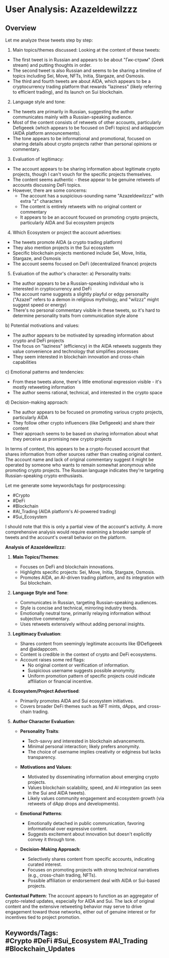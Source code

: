 # User Analysis: Azazeldewilzzz

## Overview

<think>
Let me analyze these tweets step by step:

1. Main topics/themes discussed:
Looking at the content of these tweets:
- The first tweet is in Russian and appears to be about "Гик-стрим" (Geek stream) and putting thoughts in order.
- The second tweet is also Russian and seems to be sharing a timeline of topics including Sei, Move, NFTs, Initia, Stargaze, and Osmosis.
- The third and fourth tweets are about AIDA, which appears to be a cryptocurrency trading platform that rewards "laziness" (likely referring to efficient trading), and its launch on Sui blockchain.

2. Language style and tone:
- The tweets are primarily in Russian, suggesting the author communicates mainly with a Russian-speaking audience.
- Most of the content consists of retweets of other accounts, particularly Defigeeek (which appears to be focused on DeFi topics) and aidappcom (AIDA platform announcements).
- The tone appears to be informational and promotional, focused on sharing details about crypto projects rather than personal opinions or commentary.

3. Evaluation of legitimacy:
- The account appears to be sharing information about legitimate crypto projects, though I can't vouch for the specific projects themselves.
- The content seems authentic - these appear to be genuine retweets of accounts discussing DeFi topics.
- However, there are some concerns:
  - The account has a suspicious-sounding name "Azazeldewilzzz" with extra "z" characters
  - The content is entirely retweets with no original content or commentary
  - It appears to be an account focused on promoting crypto projects, particularly AIDA and Sui ecosystem projects

4. Which Ecosystem or project the account advertises:
- The tweets promote AIDA (a crypto trading platform)
- They also mention projects in the Sui ecosystem
- Specific blockchain projects mentioned include Sei, Move, Initia, Stargaze, and Osmosis
- The account seems focused on DeFi (decentralized finance) projects

5. Evaluation of the author's character:
a) Personality traits:
- The author appears to be a Russian-speaking individual who is interested in cryptocurrency and DeFi
- The account name suggests a slightly playful or edgy personality ("Azazel" refers to a demon in religious mythology, and "wilzzz" might suggest speed or energy)
- There's no personal commentary visible in these tweets, so it's hard to determine personality traits from communication style alone

b) Potential motivations and values:
- The author appears to be motivated by spreading information about crypto and DeFi projects
- The focus on "laziness" (efficiency) in the AIDA retweets suggests they value convenience and technology that simplifies processes
- They seem interested in blockchain innovation and cross-chain capabilities

c) Emotional patterns and tendencies:
- From these tweets alone, there's little emotional expression visible - it's mostly retweeting information
- The author seems rational, technical, and interested in the crypto space

d) Decision-making approach:
- The author appears to be focused on promoting various crypto projects, particularly AIDA
- They follow other crypto influencers (like Defigeeek) and share their content
- Their approach seems to be based on sharing information about what they perceive as promising new crypto projects

In terms of context, this appears to be a crypto-focused account that shares information from other sources rather than creating original content. The account name and lack of original commentary suggest it might be operated by someone who wants to remain somewhat anonymous while promoting crypto projects. The Russian language indicates they're targeting Russian-speaking crypto enthusiasts.

Let me generate some keywords/tags for postprocessing:
- #Crypto
- #DeFi
- #Blockchain
- #AI_Trading (AIDA platform's AI-powered trading)
- #Sui_Ecosystem

I should note that this is only a partial view of the account's activity. A more comprehensive analysis would require examining a broader sample of tweets and the account's overall behavior on the platform.
</think>

**Analysis of Azazeldewilzzz:**

1. **Main Topics/Themes**:
   - Focuses on DeFi and blockchain innovations.
   - Highlights specific projects: Sei, Move, Initia, Stargaze, Osmosis.
   - Promotes AIDA, an AI-driven trading platform, and its integration with Sui blockchain.

2. **Language Style and Tone**:
   - Communicates in Russian, targeting Russian-speaking audiences.
   - Style is concise and technical, mirroring industry trends.
   - Emotionally neutral tone, primarily relaying information without subjective commentary.
   - Uses retweets extensively without adding personal insights.

3. **Legitimacy Evaluation**:
   - Shares content from seemingly legitimate accounts like @Defigeeek and @aidappcom.
   - Content is credible in the context of crypto and DeFi ecosystems.
   - Account raises some red flags:
     - No original content or verification of information.
     - Suspicious username suggests possible anonymity.
     - Uniform promotion pattern of specific projects could indicate affiliation or financial incentive.

4. **Ecosystem/Project Advertised**:
   - Primarily promotes AIDA and Sui ecosystem initiatives.
   - Covers broader DeFi themes such as NFT mints, dApps, and cross-chain trading.

5. **Author Character Evaluation**:
   - **Personality Traits**:
     - Tech-savvy and interested in blockchain advancements.
     - Minimal personal interaction; likely prefers anonymity.
     - The choice of username implies creativity or edginess but lacks transparency.

   - **Motivations and Values**:
     - Motivated by disseminating information about emerging crypto projects.
     - Values blockchain scalability, speed, and AI integration (as seen in the Sui and AIDA tweets).
     - Likely values community engagement and ecosystem growth (via retweets of dApp drops and developments).

   - **Emotional Patterns**:
     - Emotionally detached in public communication, favoring informational over expressive content.
     - Suggests excitement about innovation but doesn't explicitly convey it through tone.

   - **Decision-Making Approach**:
     - Selectively shares content from specific accounts, indicating curated interest.
     - Focuses on promoting projects with strong technical narratives (e.g., cross-chain trading, NFTs).
     - Possible affiliation or endorsement deal with AIDA or Sui-based projects.

**Contextual Pattern**:
The account appears to function as an aggregator of crypto-related updates, especially for AIDA and Sui. The lack of original content and the extensive retweeting behavior may serve to drive engagement toward those networks, either out of genuine interest or for incentives tied to project promotion.

**Keywords/Tags**:  
#Crypto #DeFi #Sui_Ecosystem #AI_Trading #Blockchain_Updates
---
